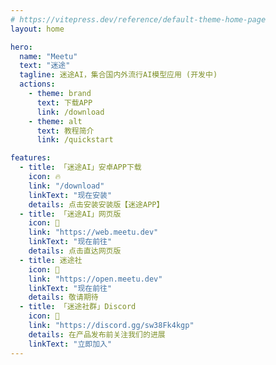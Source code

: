 ```yaml
---
# https://vitepress.dev/reference/default-theme-home-page
layout: home

hero:
  name: "Meetu"
  text: "迷途"
  tagline: 迷途AI，集合国内外流行AI模型应用 (开发中)
  actions:
    - theme: brand
      text: 下载APP
      link: /download
    - theme: alt
      text: 教程简介
      link: /quickstart

features:
  - title: 「迷途AI」安卓APP下载
    icon: 🔥
    link: "/download"
    linkText: "现在安装"
    details: 点击安装安装版【迷途APP】
  - title: 「迷途AI」网页版
    icon: 🎯
    link: "https://web.meetu.dev"
    linkText: "现在前往"
    details: 点击直达网页版
  - title: 迷途社
    icon: 🚀
    link: "https://open.meetu.dev"
    linkText: "现在前往"
    details: 敬请期待
  - title: 「迷途社群」Discord
    icon: 👏
    link: "https://discord.gg/sw38Fk4kgp"
    details: 在产品发布前关注我们的进展
    linkText: "立即加入"
---
```

